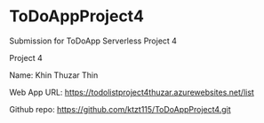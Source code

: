 # ToDoAppProject4

Submission for ToDoApp Serverless Project 4

Project 4

Name: Khin Thuzar Thin

Web App URL: https://todolistproject4thuzar.azurewebsites.net/list

Github repo: https://github.com/ktzt115/ToDoAppProject4.git
